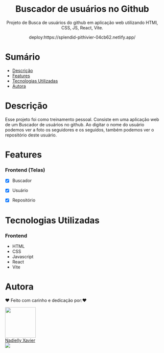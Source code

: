 <h1 align="center"> Buscador de usuários no Github</h1>

<p align="center">Projeto de Busca de usuários do github em aplicação web utilizando HTMl, CSS, JS, React, Vite.</p>

<p align="center">deploy:https://splendid-pithivier-04cb62.netlify.app/ </p>



# Sumário

- [Descrição](#Descrição)
- [Features](#Features)
- [Tecnologias Utilizadas](#Tecnologias-Utilizadas)
- [Autora](#Autora)

# Descrição

Esse projeto foi como treinamento pessoal. Consiste em uma aplicação web de um Buscador de usuários no github. Ao digitar o nome do usuário podemos ver a foto os seguidores e os seguidos, 
também podemos ver o repositório deste usuário.

# Features

### Frontend (Telas)

- [x] Buscador
- [x] Usuário
- [x] Repositório


# Tecnologias Utilizadas

### Frontend

- HTML
- CSS
- Javascript
- React
- Vite


# Autora

❤️ Feito com carinho e dedicação por:❤️ 


<div ><img src="https://avatars.githubusercontent.com/u/105972020?v=4" width="100px;" alt=""/></div>

<div ><a href="https://github.com/nadiellymedeiros">Nadielly Xavier</a></div>

<div ><a href="https://www.linkedin.com/in/nadielly-xavier-de-medeiros/"><img src="https://img.shields.io/badge/-Nadielly-blue?style=flat-square&logo=Linkedin&logoColor=white"/></a></div>

</br></br>
